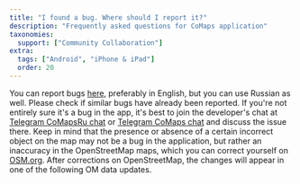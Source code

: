 ```yaml
---
title: "I found a bug. Where should I report it?"
description: "Frequently asked questions for CoMaps application"
taxonomies:
  support: ["Community Collaboration"]
extra:
  tags: ["Android", "iPhone & iPad"]
  order: 20
---
```


You can report bugs [here](https://codeberg.org/comaps/comaps/issues), preferably in English, but you can use Russian as well. Please check if similar bugs have already been reported. If you're not entirely sure it's a bug in the app, it's best to join the developer's chat at [Telegram CoMapsRu chat](https://t.me/CoMaps_RU) or [Telegram CoMaps chat](https://t.me/CoMaps_EN) and discuss the issue there. Keep in mind that the presence or absence of a certain incorrect object on the map may not be a bug in the application, but rather an inaccuracy in the OpenStreetMap maps, which you can correct yourself on [OSM.org](https://osm.org). After corrections on OpenStreetMap, the changes will appear in one of the following OM data updates.
